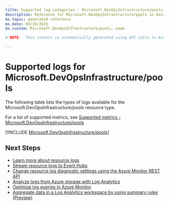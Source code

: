```yaml
---
title: Supported log categories - Microsoft.DevOpsInfrastructure/pools
description: Reference for Microsoft.DevOpsInfrastructure/pools in Azure Monitor Logs.
ms.topic: generated-reference
ms.date: 04/16/2025
ms.custom: Microsoft.DevOpsInfrastructure/pools, naam

# NOTE:  This content is automatically generated using API calls to Azure. Any edits made on these files will be overwritten in the next run of the script. 

---
```





# Supported logs for Microsoft.DevOpsInfrastructure/pools  
The following table lists the types of logs available for the Microsoft.DevOpsInfrastructure/pools resource type.
  
  
  
For a list of supported metrics, see [Supported metrics - Microsoft.DevOpsInfrastructure/pools](../supported-metrics/microsoft-devopsinfrastructure-pools-metrics.md)  
  

  
[!INCLUDE [Microsoft.DevOpsInfrastructure/pools](~/reusable-content/ce-skilling/azure/includes/azure-monitor/reference/logs/microsoft-devopsinfrastructure-pools-logs-include.md)]  
  

## Next Steps

* [Learn more about resource logs](/azure/azure-monitor/essentials/platform-logs-overview)
* [Stream resource logs to Event Hubs](/azure/azure-monitor/essentials/resource-logs#send-to-azure-event-hubs)
* [Change resource log diagnostic settings using the Azure Monitor REST API](/rest/api/monitor/diagnosticsettings)
* [Analyze logs from Azure storage with Log Analytics](/azure/azure-monitor/essentials/resource-logs#send-to-log-analytics-workspace)
* [Optimize log queries in Azure Monitor](/azure/azure-monitor/logs/query-optimization)
* [Aggregate data in a Log Analytics workspace by using summary rules (Preview)](/azure/azure-monitor/logs/summary-rules)